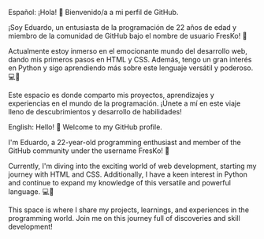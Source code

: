 Español:
¡Hola! 👋 Bienvenido/a a mi perfil de GitHub.

¡Soy Eduardo, un entusiasta de la programación de 22 años de edad y miembro de la comunidad de GitHub bajo el nombre de usuario FresKo! 🚀

Actualmente estoy inmerso en el emocionante mundo del desarrollo web, dando mis primeros pasos en HTML y CSS. Además, tengo un gran interés en Python y sigo aprendiendo más sobre este lenguaje versátil y poderoso. 💻🐍

Este espacio es donde comparto mis proyectos, aprendizajes y experiencias en el mundo de la programación. ¡Únete a mí en este viaje lleno de descubrimientos y desarrollo de habilidades!

English:
Hello! 👋 Welcome to my GitHub profile.

I'm Eduardo, a 22-year-old programming enthusiast and member of the GitHub community under the username FresKo! 🚀

Currently, I'm diving into the exciting world of web development, starting my journey with HTML and CSS. Additionally, I have a keen interest in Python and continue to expand my knowledge of this versatile and powerful language. 💻🐍

This space is where I share my projects, learnings, and experiences in the programming world. Join me on this journey full of discoveries and skill development!
